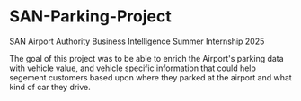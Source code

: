 # SAN-Parking-Project
SAN Airport Authority Business Intelligence Summer Internship 2025

The goal of this project was to be able to enrich the Airport's parking data with vehicle value, and vehicle specific information that could help segement customers based upon where they parked at the airport and what kind of car they drive.
